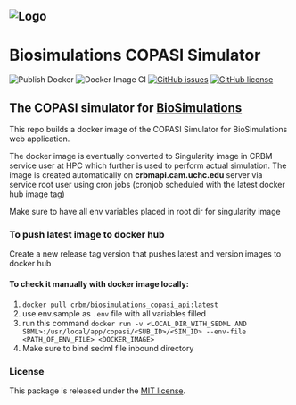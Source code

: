 ![Logo](https://raw.githubusercontent.com/reproducible-biomedical-modeling/CRBM-Viz/master/CRBM-Viz/src/assets/logo/logo-white.svg?sanitize=true)
---
# Biosimulations COPASI Simulator
![Publish Docker](https://github.com/reproducible-biomedical-modeling/CRBM-COPASI/workflows/Publish%20Docker/badge.svg)   ![Docker Image CI](https://github.com/reproducible-biomedical-modeling/CRBM-COPASI/workflows/Docker%20Image%20CI/badge.svg)   [![GitHub issues](https://img.shields.io/github/issues/reproducible-biomedical-modeling/CRBM-COPASI?logo=GitHub)](https://github.com/reproducible-biomedical-modeling/CRBM-COPASI/issues) [![GitHub license](https://img.shields.io/github/license/reproducible-biomedical-modeling/CRBM-COPASI?badges-awesome-green.svg&logo=GitHub)](https://github.com/reproducible-biomedical-modeling/CRBM-COPASI/blob/master/LICENSE)

## The COPASI simulator for [BioSimulations](https://biosimulations.io)

This repo builds a docker image of the COPASI Simulator for BioSimulations web application.

The docker image is eventually converted to Singularity image in CRBM service user at HPC which further is used to perform actual simulation. The image is created automatically on  **crbmapi.cam.uchc.edu** server via service root user using cron jobs (cronjob scheduled with the latest docker hub image tag)

Make sure to have all env variables placed in root dir for singularity image

### To push latest image to docker hub
Create a new release tag version that pushes latest and version images to docker hub

#### To check it manually with docker image locally:
1. ```docker pull crbm/biosimulations_copasi_api:latest```
2. use env.sample as `.env` file with all variables filled
3. run this command  ```docker run -v <LOCAL_DIR_WITH_SEDML AND SBML>:/usr/local/app/copasi/<SUB_ID>/<SIM_ID> --env-file <PATH_OF_ENV_FILE> <DOCKER_IMAGE>```
4. Make sure to bind sedml file inbound directory

### License

This package is released under the [MIT license](LICENSE).
